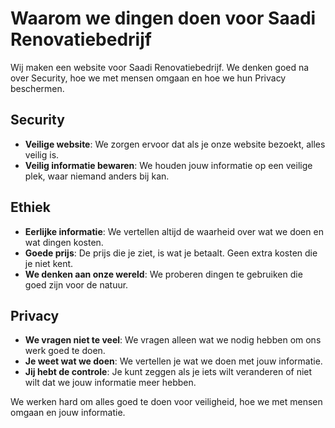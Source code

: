 # Waarom we dingen doen voor Saadi Renovatiebedrijf

Wij maken een website voor Saadi Renovatiebedrijf. We denken goed na over Security, hoe we met mensen omgaan en hoe we hun Privacy beschermen.

## Security

- **Veilige website**: We zorgen ervoor dat als je onze website bezoekt, alles veilig is.
- **Veilig informatie bewaren**: We houden jouw informatie op een veilige plek, waar niemand anders bij kan.

## Ethiek

- **Eerlijke informatie**: We vertellen altijd de waarheid over wat we doen en wat dingen kosten.
- **Goede prijs**: De prijs die je ziet, is wat je betaalt. Geen extra kosten die je niet kent.
- **We denken aan onze wereld**: We proberen dingen te gebruiken die goed zijn voor de natuur.

## Privacy

- **We vragen niet te veel**: We vragen alleen wat we nodig hebben om ons werk goed te doen.
- **Je weet wat we doen**: We vertellen je wat we doen met jouw informatie.
- **Jij hebt de controle**: Je kunt zeggen als je iets wilt veranderen of niet wilt dat we jouw informatie meer hebben.

We werken hard om alles goed te doen voor veiligheid, hoe we met mensen omgaan en jouw informatie.
